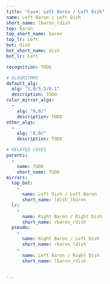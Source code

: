 ```yaml
---
title: "Case: Left Baron / Left Dish"
name: Left Baron / Left Dish
short_name: lbaron_ldish
top: Baron
top_short_name: baron
top_lr: Left
bot: Dish
bot_short_name: dish
bot_lr: Left

recognition: TODO

# ALGORITHMS
default_alg:
  alg: "1,0/5,5/0,1"
  description: TODO
color_mirror_algs:
  -
    alg: "0,0/"
    description: TODO
other_algs:
  -
    alg: "0,0/"
    description: TODO

# RELATED CASES
parents:
  -
    name: TODO
    short_name: TODO
mirrors:
  top_bot:
    -
      name: Left Dish / Left Baron
      short_name: ldish_lbaron
  lr:
    -
      name: Right Baron / Right Dish
      short_name: rbaron_rdish
  pseudo:
    -
      name: Right Baron / Left Dish
      short_name: rbaron_ldish
    -
      name: Left Baron / Right Dish
      short_name: lbaron_rdish


---
```


